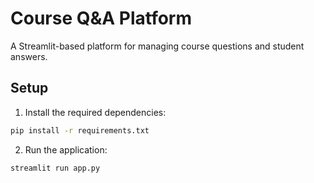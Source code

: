 # Course Q&A Platform

A Streamlit-based platform for managing course questions and student answers.


## Setup

1. Install the required dependencies:
```bash
pip install -r requirements.txt
```

2. Run the application:
```bash
streamlit run app.py
```
